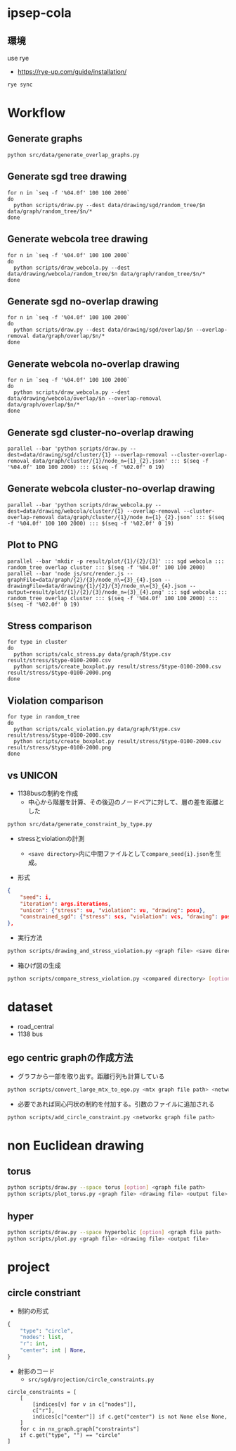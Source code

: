 # ipsep-cola

## 環境

use rye

- https://rye-up.com/guide/installation/

```bash
rye sync
```

# Workflow

## Generate graphs

```
python src/data/generate_overlap_graphs.py
```

## Generate sgd tree drawing

```
for n in `seq -f '%04.0f' 100 100 2000`
do
  python scripts/draw.py --dest data/drawing/sgd/random_tree/$n data/graph/random_tree/$n/*
done
```

## Generate webcola tree drawing

```
for n in `seq -f '%04.0f' 100 100 2000`
do
  python scripts/draw_webcola.py --dest data/drawing/webcola/random_tree/$n data/graph/random_tree/$n/*
done
```

## Generate sgd no-overlap drawing

```
for n in `seq -f '%04.0f' 100 100 2000`
do
  python scripts/draw.py --dest data/drawing/sgd/overlap/$n --overlap-removal data/graph/overlap/$n/*
done
```

## Generate webcola no-overlap drawing

```
for n in `seq -f '%04.0f' 100 100 2000`
do
  python scripts/draw_webcola.py --dest data/drawing/webcola/overlap/$n --overlap-removal data/graph/overlap/$n/*
done
```

## Generate sgd cluster-no-overlap drawing

```
parallel --bar 'python scripts/draw.py --dest=data/drawing/sgd/cluster/{1} --overlap-removal --cluster-overlap-removal data/graph/cluster/{1}/node_n={1}_{2}.json' ::: $(seq -f '%04.0f' 100 100 2000) ::: $(seq -f '%02.0f' 0 19)
```

## Generate webcola cluster-no-overlap drawing

```
parallel --bar 'python scripts/draw_webcola.py --dest=data/drawing/webcola/cluster/{1} --overlap-removal --cluster-overlap-removal data/graph/cluster/{1}/node_n={1}_{2}.json' ::: $(seq -f '%04.0f' 100 100 2000) ::: $(seq -f '%02.0f' 0 19)
```

## Plot to PNG

```
parallel --bar 'mkdir -p result/plot/{1}/{2}/{3}' ::: sgd webcola ::: random_tree overlap cluster ::: $(seq -f '%04.0f' 100 100 2000)
parallel --bar 'node js/src/render.js --graphFile=data/graph/{2}/{3}/node_n\={3}_{4}.json --drawingFile=data/drawing/{1}/{2}/{3}/node_n\={3}_{4}.json --output=result/plot/{1}/{2}/{3}/node_n={3}_{4}.png' ::: sgd webcola ::: random_tree overlap cluster ::: $(seq -f '%04.0f' 100 100 2000) ::: $(seq -f '%02.0f' 0 19)
```

## Stress comparison

```
for type in cluster
do
  python scripts/calc_stress.py data/graph/$type.csv result/stress/$type-0100-2000.csv
  python scripts/create_boxplot.py result/stress/$type-0100-2000.csv result/stress/$type-0100-2000.png
done
```

## Violation comparison

```
for type in random_tree
do
  python scripts/calc_violation.py data/graph/$type.csv result/stress/$type-0100-2000.csv
  python scripts/create_boxplot.py result/stress/$type-0100-2000.csv result/stress/$type-0100-2000.png
done
```

## vs UNICON

- 1138busの制約を作成
  - 中心から階層を計算、その後辺のノードペアに対して、層の差を距離とした

```bash
python src/data/generate_constraint_by_type.py
```

- stressとviolationの計測
  - `<save directory>`内に中間ファイルとして`compare_seed{i}.json`を生成。

- 形式

```json
{
    "seed": i,
    "iteration": args.iterations,
    "unicon": {"stress": su, "violation": vu, "drawing": posu},
    "constrained_sgd": {"stress": scs, "violation": vcs, "drawing": poscs},
},
```

- 実行方法

```bash
python scripts/drawing_and_stress_violation.py <graph file> <save directory> [option]
```

- 箱ひげ図の生成

```bash
python scripts/compare_stress_violation.py <compared directory> [option]
```


# dataset

- road_central
- 1138 bus

## ego centric graphの作成方法

- グラフから一部を取り出す。距離行列も計算している

```bash
python scripts/convert_large_mtx_to_ego.py <mtx graph file path> <networkx graph file output path> <hub number(中心の数)> <radius(中心からの半径)>
```

- 必要であれば同心円状の制約を付加する。引数のファイルに追加される

```bash
python scripts/add_circle_constraint.py <networkx graph file path>
```

# non Euclidean drawing

## torus

```bash
python scripts/draw.py --space torus [option] <graph file path>
python scripts/plot_torus.py <graph file> <drawing file> <output file>
```

## hyper

```bash
python scripts/draw.py --space hyperbolic [option] <graph file path>
python scripts/plot.py <graph file> <drawing file> <output file>
```

# project

## circle constriant

- 制約の形式

```python
{
    "type": "circle",
    "nodes": list,
    "r": int,
    "center": int | None,
}
```

- 射影のコード
  - `src/sgd/projection/circle_constraints.py`

```
circle_constraints = [
    [
        [indices[v] for v in c["nodes"]],
        c["r"],
        indices[c["center"]] if c.get("center") is not None else None,
    ]
    for c in nx_graph.graph["constraints"]
    if c.get("type", "") == "circle"
]
```
